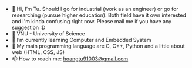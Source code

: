 - 👋 Hi, I’m Tu. Should I go for industrial (work as an engineer) or go for researching (pursue higher education). Both field have it own interested and I'm kinda confusing right now. Please mail me if you have any suggestion :D 
- 💞️ VNU - University of Science
- 🌱 I’m currently learning Computer and Embedded System 
- 💞️ My main programming language are C, C++, Python and a little about web (HTML, CSS, JS)
- 📫 How to reach me: hoangtu91003@gmail.com

<!---
HoangTu910/HoangTu910 is a ✨ special ✨ repository because its `README.md` (this file) appears on your GitHub profile.
You can click the Preview link to take a look at your changes.
--->

